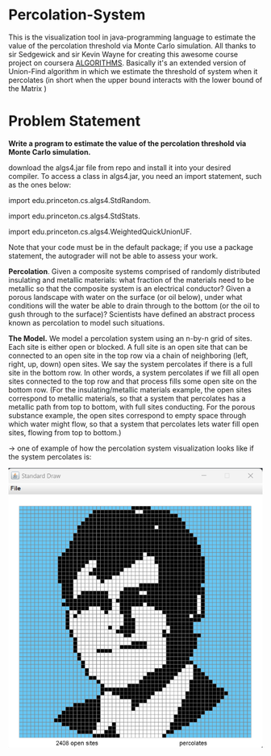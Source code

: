 # Percolation-System
This is the visualization tool in java-programming language to estimate the value of the percolation threshold via Monte Carlo simulation. 
All thanks to sir Sedgewick and sir Kevin Wayne for creating this awesome course project on coursera [ALGORITHMS](https://in.coursera.org/learn/algorithms-part1).
Basically it's an extended version of Union-Find algorithm in which we estimate the threshold of system when it percolates (in short when the upper bound interacts with the lower bound of the Matrix )

# Problem Statement

**Write a program to estimate the value of the percolation threshold via Monte Carlo simulation.**

download the algs4.jar file from repo and install it into your desired compiler.
To access a class in algs4.jar, you need an import statement, such as the ones below:

import edu.princeton.cs.algs4.StdRandom.

import edu.princeton.cs.algs4.StdStats.

import edu.princeton.cs.algs4.WeightedQuickUnionUF.

Note that your code must be in the default package; if you use a package statement, the autograder will not be able to assess your work.

**Percolation**. 
Given a composite systems comprised of randomly distributed insulating and metallic materials: what fraction of the materials need to be metallic so that the composite system is an electrical conductor? Given a porous landscape with water on the surface (or oil below), under what conditions will the water be able to drain through to the bottom (or the oil to gush through to the surface)? Scientists have defined an abstract process known as percolation to model such situations.

**The Model.**
We model a percolation system using an n-by-n grid of sites. Each site is either open or blocked. A full site is an open site that can be connected to an open site in the top row via a chain of neighboring (left, right, up, down) open sites. We say the system percolates if there is a full site in the bottom row. In other words, a system percolates if we fill all open sites connected to the top row and that process fills some open site on the bottom row. (For the insulating/metallic materials example, the open sites correspond to metallic materials, so that a system that percolates has a metallic path from top to bottom, with full sites conducting. For the porous substance example, the open sites correspond to empty space through which water might flow, so that a system that percolates lets water fill open sites, flowing from top to bottom.)

-> one of example of how the percolation system visualization looks like if the system percolates is:

[![mutt dark](https://github.com/Riteshp2001/Percolation-System/blob/main/Test_Data/sedgewick60.png)](https://github.com/Riteshp2001/Percolation-System/blob/main/Test_Data/sedgewick60.png)
